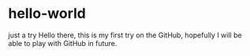 # hello-world
just a try
Hello there, this is my first try on the GitHub, hopefully I will be able to play with GitHub in future.

